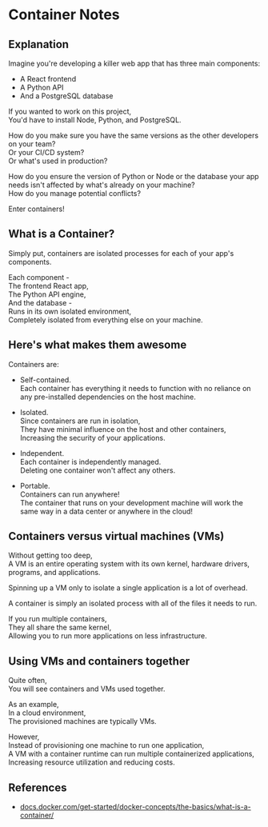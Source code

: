 # Container Notes

## Explanation

Imagine you're developing a killer web app that has three main components:

- A React frontend
- A Python API
- And a PostgreSQL database

If you wanted to work on this project,  
You'd have to install Node, Python, and PostgreSQL.

How do you make sure you have the same versions as the other developers on your team?  
Or your CI/CD system?  
Or what's used in production?

How do you ensure the version of Python or Node or the database your app needs isn't affected by what's already on your machine?  
How do you manage potential conflicts?

Enter containers!

## What is a Container?

Simply put, containers are isolated processes for each of your app's components.

Each component -  
The frontend React app,  
The Python API engine,  
And the database -  
Runs in its own isolated environment,  
Completely isolated from everything else on your machine.

## Here's what makes them awesome

Containers are:

- Self-contained.  
  Each container has everything it needs to function with no reliance on any pre-installed dependencies on the host machine.

- Isolated.  
  Since containers are run in isolation,  
  They have minimal influence on the host and other containers,  
  Increasing the security of your applications.

- Independent.  
  Each container is independently managed.  
  Deleting one container won't affect any others.

- Portable.  
  Containers can run anywhere!  
  The container that runs on your development machine will work the same way in a data center or anywhere in the cloud!

## Containers versus virtual machines (VMs)

Without getting too deep,  
A VM is an entire operating system with its own kernel, hardware drivers, programs, and applications.

Spinning up a VM only to isolate a single application is a lot of overhead.

A container is simply an isolated process with all of the files it needs to run.

If you run multiple containers,  
They all share the same kernel,  
Allowing you to run more applications on less infrastructure.

## Using VMs and containers together

Quite often,  
You will see containers and VMs used together.

As an example,  
In a cloud environment,  
The provisioned machines are typically VMs.

However,  
Instead of provisioning one machine to run one application,  
A VM with a container runtime can run multiple containerized applications,  
Increasing resource utilization and reducing costs.

## References

- [docs.docker.com/get-started/docker-concepts/the-basics/what-is-a-container/](https://docs.docker.com/get-started/docker-concepts/the-basics/what-is-a-container/)
